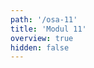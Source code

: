 ```yaml
---
path: '/osa-11'
title: 'Modul 11'
overview: true
hidden: false
---
```


<pages-in-this-section></pages-in-this-section>

<exercises-in-this-section></exercises-in-this-section>
